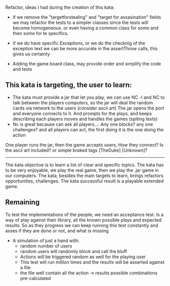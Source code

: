 Refactor, ideas I had during the creation of this kata:

* if we remove the "targetforstealing" and "target for assasination" fields we may refactor the tests to a simpler classes since the tests will become homogeneous.
or even having a common class for some and then some for te specifics.


* if we do have specific Exceptions, or we do the checknig of the exception text we can be more accurate in the assertThrow calls, this gives us certainty


* Adding the game board class, may provide order and simplify the code and tests



This kata is targeting, the user to learn:
------------------------------------------

* The kata must provide a jar that let you play, we can use NC -l and NC to talk between the players computers, so the jar will deal the random cards via network to the users (consider ascii art)
The jar opens the port and everyone connects to it. And prompts for the plays, and keeps describing each players moves and handles the games (spiting texts)
* Nc is great because can ask all players...: Any one blocks? any one challenges? and all players can act, the first doing it is the one doing the action


One player runs the jar, then the game accepts users,
How they connect?
Is the ascii art included? or simple braked tags [TheDuke] [Unknown]?




------ 

The kata objective is to learn a list of clear and specific topics.
The kata has to be very enjoyable, we play the real game, then we play the .jar game in our computers.
The kata, besides the main targets to learn, brings refactors opportunities, challenges.
The kata successful result is a playable extended game.






## Remaining

To test the implementations of the people, we need an acceptance test.
Is a way of play against their library, all the known possible plays and expected results.
So as they progress we can keep running this test constantly and asses if they are done or not, and what is missing

* A simulation of just a hand with:
  * random number of users
  * random users will randomly block and call the bluff
  * Actions will be triggered random as well for the playing user
  * This test will run million times and the results will be asserted against a file
  * the file well contain all the action -> results possible combinations pre-calculated
 

